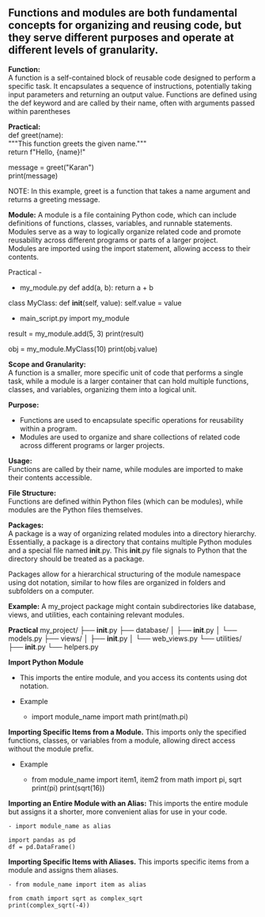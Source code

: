 ## Functions and modules are both fundamental concepts for organizing and reusing code, but they serve different purposes and operate at different levels of granularity.  

**Function:**  
A function is a self-contained block of reusable code designed to perform a specific task. It encapsulates a sequence of instructions, potentially taking input parameters and returning an output value. 
Functions are defined using the def keyword and are called by their name, often with arguments passed within parentheses

**Practical:**  
def greet(name):  
    """This function greets the given name."""  
    return f"Hello, {name}!"  

message = greet("Karan")  
print(message)  

NOTE: In this example, greet is a function that takes a name argument and returns a greeting message.

**Module:**
A module is a file containing Python code, which can include definitions of functions, classes, variables, and runnable statements.  
Modules serve as a way to logically organize related code and promote reusability across different programs or parts of a larger project.   
Modules are imported using the import statement, allowing access to their contents.  

Practical - 
- my_module.py
def add(a, b):
    return a + b

class MyClass:
    def __init__(self, value):
        self.value = value

- main_script.py
import my_module  

result = my_module.add(5, 3)
print(result)  

obj = my_module.MyClass(10)
print(obj.value)  

**Scope and Granularity:**  
A function is a smaller, more specific unit of code that performs a single task, while a module is a larger container that can hold multiple functions, classes, and variables, organizing them into a logical unit.  

**Purpose:**  
- Functions are used to encapsulate specific operations for reusability within a program.   
- Modules are used to organize and share collections of related code across different programs or larger projects.  

**Usage:**  
Functions are called by their name, while modules are imported to make their contents accessible.  

**File Structure:**  
Functions are defined within Python files (which can be modules), while modules are the Python files themselves.  

**Packages:**  
A package is a way of organizing related modules into a directory hierarchy. Essentially, a package is a directory that contains multiple Python modules and a special file named __init__.py. This __init__.py file signals to Python that the directory should be treated as a package.   

Packages allow for a hierarchical structuring of the module namespace using dot notation, similar to how files are organized in folders and subfolders on a computer.   

**Example:** A my_project package might contain subdirectories like database, views, and utilities, each containing relevant modules.  

**Practical**
    my_project/
    ├── __init__.py
    ├── database/
    │   ├── __init__.py
    │   └── models.py
    ├── views/
    │   ├── __init__.py
    │   └── web_views.py
    └── utilities/
        ├── __init__.py
        └── helpers.py

 **Import Python Module**
- This imports the entire module, and you access its contents using dot notation.
- Example

    - import module_name
    import math
    print(math.pi)

**Importing Specific Items from a Module.**
This imports only the specified functions, classes, or variables from a module, allowing direct access without the module prefix.
- Example

    - from module_name import item1, item2
    from math import pi, sqrt
    print(pi)
    print(sqrt(16))

**Importing an Entire Module with an Alias:**
This imports the entire module but assigns it a shorter, more convenient alias for use in your code.

    - import module_name as alias
    
    import pandas as pd
    df = pd.DataFrame()

**Importing Specific Items with Aliases.**
This imports specific items from a module and assigns them aliases.

    - from module_name import item as alias
   
    from cmath import sqrt as complex_sqrt
    print(complex_sqrt(-4))        